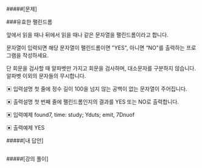 #####[문제]

###유효한 팰린드롬

앞에서 읽을 때나 뒤에서 읽을 때나 같은 문자열을 팰린드롬이라고 합니다.

문자열이 입력되면 해당 문자열이 팰린드롬이면 "YES", 아니면 “NO"를 출력하는 프로그램을 작성하세요.

단 회문을 검사할 때 알파벳만 가지고 회문을 검사하며, 대소문자를 구분하지 않습니다. 알파벳 이외의 문자들의 무시합니다.

▣ 입력설명
첫 줄에 정수 길이 100을 넘지 않는 공백이 없는 문자열이 주어집니다.

▣ 출력설명
첫 번째 줄에 팰린드롬인지의 결과를 YES 또는 NO로 출력합니다.

▣ 입력예제
found7, time: study; Yduts; emit, 7Dnuof

▣ 출력예제
YES

#####[내 답안]

```js

```

#####[강의 풀이]

```js

```
